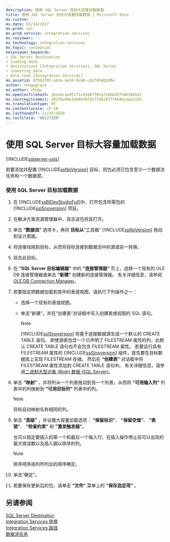 ```yaml
---
description: 使用 SQL Server 目标大容量加载数据
title: 使用 SQL Server 目标大容量加载数据 | Microsoft Docs
ms.custom: ''
ms.date: 03/14/2017
ms.prod: sql
ms.prod_service: integration-services
ms.reviewer: ''
ms.technology: integration-services
ms.topic: conceptual
helpviewer_keywords:
- SQL Server destination
- loading data
- destinations [Integration Services], SQL Server
- inserting data
- bulk load [Integration Services]
ms.assetid: 8f982f85-a82e-4e2d-9cd8-cd2f85402d8e
author: chugugrace
ms.author: chugu
ms.openlocfilehash: 3bce4cae8fc71c93487f65a726bb42f58618d5a7
ms.sourcegitcommit: 192f6a99e19e66f0f817fdb1977f564b2aaa133b
ms.translationtype: HT
ms.contentlocale: zh-CN
ms.lasthandoff: 11/25/2020
ms.locfileid: "96127320"
---
```

# <a name="bulk-load-data-by-using-the-sql-server-destination"></a>使用 SQL Server 目标大容量加载数据

[!INCLUDE[sqlserver-ssis](../../includes/applies-to-version/sqlserver-ssis.md)]


  若要添加并配置 [!INCLUDE[ssNoVersion](../../includes/ssnoversion-md.md)] 目标，则包必须已包含至少一个数据流任务和一个数据源。  
  
### <a name="to-load-data-using-a-sql-server-destination"></a>使用 SQL Server 目标加载数据  
  
1.  在 [!INCLUDE[ssBIDevStudioFull](../../includes/ssbidevstudiofull-md.md)]中，打开包含所需包的 [!INCLUDE[ssISnoversion](../../includes/ssisnoversion-md.md)] 项目。  
  
2.  在解决方案资源管理器中，双击该包将其打开。  
  
3.  单击 **“数据流”** 选项卡，再将 **目标从**“工具箱” [!INCLUDE[ssNoVersion](../../includes/ssnoversion-md.md)] 拖动到设计图面。  
  
4.  将连接线拖到目标，从而将目标连接到数据流中的源或前一转换。  
  
5.  双击此目标。  
  
6.  在 **“SQL Server 目标编辑器”** 中的 **“连接管理器”** 页上，选择一个现有的 OLE DB 连接管理器或单击 **“新建”** 创建新的连接管理器。 有关详细信息，请参阅 [OLE DB Connection Manager](../../integration-services/connection-manager/ole-db-connection-manager.md)。  
  
7.  若要指定把数据加载到其中的表或视图，请执行下列操作之一：  
  
    -   选择一个现有的表或视图。  
  
    -   单击“新建”，并在“创建表”对话框中写入创建表或视图的 SQL 语句。  
  
        > [!NOTE]  
        >  [!INCLUDE[ssISnoversion](../../includes/ssisnoversion-md.md)] 将基于连接数据源生成一个默认的 CREATE TABLE 语句。 即使源表包含一个已声明了 FILESTREAM 属性的列，此默认 CREATE TABLE 语句也不会包含 FILESTREAM 属性。 若要运行具有 FILESTREAM 属性的 [!INCLUDE[ssISnoversion](../../includes/ssisnoversion-md.md)] 组件，首先要在目标数据库上实现 FILESTREAM 存储。 然后在 **“创建表”** 对话框中将 FILESTREAM 属性添加到 CREATE TABLE 语句中。 有关详细信息，请参阅[二进制大型对象 (Blob) 数据 (SQL Server)](../../relational-databases/blob/binary-large-object-blob-data-sql-server.md)。  
  
8.  单击 **“映射”** ，并将列从一个列表拖动到另一个列表，从而将 **“可用输入列”** 列表中的列映射到 **“可用目标列”** 列表中的列。  
  
    > [!NOTE]  
    >  目标自动映射名称相同的列。  
  
9. 单击 **“高级”** ，并设置大容量加载选项： **“保留标识”**、 **“保留空值”**、 **“表锁”**、 **“检查约束”** 和 **“激发触发器”**。  
  
     也可以指定要插入的第一个和最后一个输入行、在插入操作停止前可以出现的最大错误数以及插入据以排序的列。  
  
    > [!NOTE]  
    >  排序顺序由列所列出的顺序确定。  
  
10. 单击“确定”。  
  
11. 若要保存更新后的包，请单击 **“文件”** 菜单上的 **“保存选定项”** 。  
  
## <a name="see-also"></a>另请参阅  
 [SQL Server Destination](../../integration-services/data-flow/sql-server-destination.md)   
 [Integration Services 转换](../../integration-services/data-flow/transformations/integration-services-transformations.md)   
 [Integration Services 路径](../../integration-services/data-flow/integration-services-paths.md)   
 [数据流任务](../../integration-services/control-flow/data-flow-task.md)  
  
  
